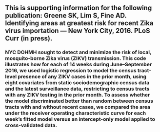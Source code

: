## This is supporting information for the following publication: Greene SK, Lim S, Fine AD. Identifying areas at greatest risk for recent Zika virus importation — New York City, 2016. PLoS Curr (in press).

### NYC DOHMH sought to detect and minimize the risk of local, mosquito-borne Zika virus (ZIKV) transmission. This code illustrates how for each of 14 weeks during June–September 2016, we used logistic regression to model the census tract-level presence of any ZIKV cases in the prior month, using eight covariates from static sociodemographic census data and the latest surveillance data, restricting to census tracts with any ZIKV testing in the prior month. To assess whether the model discriminated better than random between census tracts with and without recent cases, we compared the area under the receiver operating characteristic curve for each week’s fitted model versus an intercept-only model applied to cross-validated data.
